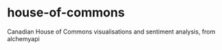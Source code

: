 house-of-commons
================

Canadian House of Commons visualisations and sentiment analysis, from alchemyapi
